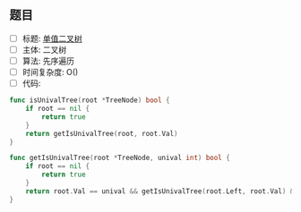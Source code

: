 ## 题目
- [ ] 标题: [单值二叉树](https://leetcode-cn.com/problems/univalued-binary-tree/)
- [ ] 主体: 二叉树
- [ ] 算法: 先序遍历
- [ ] 时间复杂度: O()
- [ ] 代码:
```go
func isUnivalTree(root *TreeNode) bool {
	if root == nil {
		return true
	}
	return getIsUnivalTree(root, root.Val)
}

func getIsUnivalTree(root *TreeNode, unival int) bool {
	if root == nil {
		return true
	}
	return root.Val == unival && getIsUnivalTree(root.Left, root.Val) && getIsUnivalTree(root.Right, root.Val)
}
```
